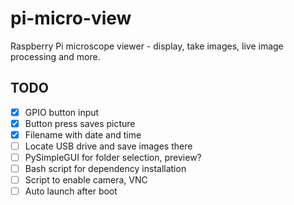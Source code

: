 # pi-micro-view

Raspberry Pi microscope viewer - display, take images, live image processing and more.

## TODO

- [x] GPIO button input
- [x] Button press saves picture
- [x] Filename with date and time
- [ ] Locate USB drive and save images there
- [ ] PySimpleGUI for folder selection, preview?
- [ ] Bash script for dependency installation
- [ ] Script to enable camera, VNC
- [ ] Auto launch after boot
